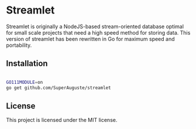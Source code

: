 # Streamlet

Streamlet is originally a NodeJS-based stream-oriented database optimal for small scale projects that need a high speed method for storing data. This version of streamlet has been rewritten in Go for maximum speed and portability.

## Installation

```bash

GO111MODULE=on
go get github.com/SuperAuguste/streamlet

```

## License

This project is licensed under the MIT license.
